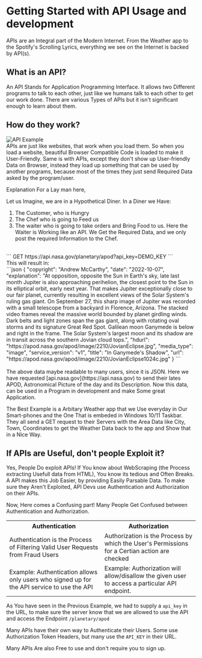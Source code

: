 # Getting Started with API Usage and development
APIs are an Integral part of the Modern Internet.
From the Weather app to the Spotify's Scrolling Lyrics, everything we see on the Internet is backed by API(s).

## What is an API?
An API Stands for Application Programming Interface.
It allows two Different programs to talk to each other, just like we humans talk to each other to get our work done.
There are various Types of APIs but it isn't significant enough to learn about them.

## How do they work?
![API Example](https://encrypted-tbn0.gstatic.com/images?q=tbn:ANd9GcREvyr6HyD7oXo0Nl3o3KxsbgDNJVy-jTIFAg&usqp=CAU) 
<br>
APIs are just like websites, that work when you load them.
So when you load a website, beautiful Browser Compatible Code is loaded to make it User-Friendly.
Same is with APIs, except they don't show up  User-friendly Data on Browser, instead they load up something that can be used by another programs, because most of the times they just send Required Data asked by the program/user.

Explanation For a Lay man here,

Let us Imagine, we are in a Hypothetical Diner.
In a Diner we Have:
1. The Customer, who is Hungry
2. The Chef who is going to Feed us
3. The waiter who is going to take orders and Bring Food to us.
Here the Waiter is Working like an API. We Get the Required Data, and we only post the required Information to the Chef.

<br>
```
GET https://api.nasa.gov/planetary/apod?api_key=DEMO_KEY
```
<br>
This will result in:
<br>
```json
{
  "copyright": "Andrew McCarthy",
  "date": "2022-10-07",
  "explanation": "At opposition, opposite the Sun in Earth's sky, late last month Jupiter is also approaching perihelion, the closest point to the Sun in its elliptical orbit, early next year. That makes Jupiter exceptionally close to our fair planet, currently resulting in excellent views of the Solar System's ruling gas giant. On September 27, this sharp image of Jupiter was recorded with a small telescope from a backyard in Florence, Arizona. The stacked video frames reveal the massive world bounded by planet girdling winds. Dark belts and light zones span the gas giant, along with rotating oval storms and its signature Great Red Spot. Galilean moon Ganymede is below and right in the frame. The Solar System's largest moon and its shadow are in transit across the southern Jovian cloud tops.",
  "hdurl": "https://apod.nasa.gov/apod/image/2210/JovianEclipse.jpg",
  "media_type": "image",
  "service_version": "v1",
  "title": "In Ganymede's Shadow",
  "url": "https://apod.nasa.gov/apod/image/2210/JovianEclipse1024c.jpg"
}
```
<br><br>
The above data maybe readable to many users, since it is JSON.
Here we have requested [api.nasa.gov](https://api.nasa.gov) to send their lates APOD, Astronomical Picture of the day and its Description.
Now this data, can be used in a Program in development and make Some great Application.

The Best Example is a Arbitary Weather app that we Use everyday in Our Smart-phones and the One That is embeded in Windows 10/11 Taskbar.
They all send a GET request to their Servers with the Area Data like City, Town, Coordinates to get the Weather Data back to the app and Show that in a Nice Way.

## If APIs are Useful, don't people Exploit it?
Yes, People Do exploit APIs!
If You know about WebScraping (the Process extracting Usefull data from HTML), You know its tedious and Often Breaks.
A API makes this Job Easier, by providing Easily Parsable Data.
To make sure they Aren't Exploited, API Devs use Authentication and Authorization on their APIs.

Now, Here comes a Confusing part! Many People Get Confused between Authentication and Authorization.
<table>
<tr>
	<th>Authentication</th>
	<th>Authorization</th>
</tr>
<tr>
	<td>Authentication is the Process of Filtering Valid User Requests from Fraud Users</td>
	<td>Authorization is the Process by which the User's Permissions for a Certian action are checked</td>
</tr>
<tr>
	<td>Example: Authentication allows only users who signed up for the API service to use the API</td>
	<td>Example: Authorization will allow/disallow the given user to access a particular API endpoint.</td>
</tr>
</table>

As You have seen in the Previous Example, we had to supply a `api_key` in the URL, to make sure the server know that we are allowed to use the API and access the Endpoint `/planetary/apod`

Many APIs have their own way to Authenticate their Users. Some use Authorization Token Headers, but many use the `API_KEY` in their URL.

Many APIs Are also Free to use and don't require you to sign up.
